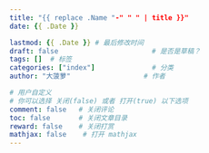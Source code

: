 ```yaml
---
title: "{{ replace .Name "-" " " | title }}"
date: {{ .Date }}

lastmod: {{ .Date }} # 最后修改时间
draft: false                       # 是否是草稿？
tags: []  # 标签
categories: ["index"]              # 分类
author: "大菠萝"                  # 作者

# 用户自定义
# 你可以选择 关闭(false) 或者 打开(true) 以下选项
comment: false   # 关闭评论
toc: false       # 关闭文章目录
reward: false	 # 关闭打赏
mathjax: false    # 打开 mathjax
---
```


